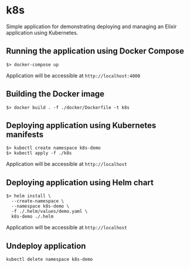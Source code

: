 # k8s

Simple application for demonstrating deploying and managing an Elixir
application using Kubernetes.

## Running the application using Docker Compose

```
$> docker-compose up
```

Application will be accessible at `http://localhost:4000`

## Building the Docker image

```
$> docker build . -f ./docker/Dockerfile -t k8s
```

## Deploying application using Kubernetes manifests

```
$> kubectl create namespace k8s-demo
$> kubectl apply -f ./k8s
```

Application will be accessible at `http://localhost`

## Deploying application using Helm chart

```
$> helm install \
  --create-namespace \
  --namespace k8s-demo \
  -f ./.helm/values/demo.yaml \
  k8s-demo ./.helm
```

Application will be accessible at `http://localhost`

## Undeploy application

```
kubectl delete namespace k8s-demo
```

